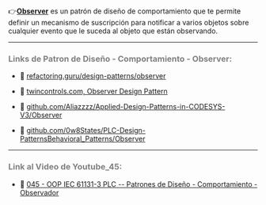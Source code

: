 👉[**Observer**](https://refactoring.guru/es/design-patterns/observer) es un patrón de diseño de comportamiento que te permite definir un mecanismo de suscripción para notificar a varios objetos sobre cualquier evento que le suceda al objeto que están observando.
***
### <span style="color:grey">Links de Patron de Diseño - Comportamiento - Observer:</span>

- 🔗 [refactoring.guru/design-patterns/observer](https://refactoring.guru/es/design-patterns/observer)

- 🔗 [twincontrols.com, Observer Design Pattern](https://www.twincontrols.com/community/twincat-knowledgebase/observer-design-pattern/)

- 🔗 [github.com/Aliazzzz/Applied-Design-Patterns-in-CODESYS-V3/Observer](https://github.com/Aliazzzz/Applied-Design-Patterns-in-CODESYS-V3/tree/master/The%20-Observer-%20Pattern)

- 🔗 [github.com/0w8States/PLC-Design-PatternsBehavioral_Patterns/Observer](https://github.com/0w8States/PLC-Design-Patterns/tree/master/Behavioral_Patterns/Observer)
***
### <span style="color:grey">Link al Video de Youtube_45:</span>
- 🔗 [045 - OOP IEC 61131-3 PLC -- Patrones de Diseño - Comportamiento - Observador]()